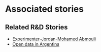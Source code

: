 # Associated stories

<!-- !!DO NOT REMOVE!! start autogenerated hyperlinks -->
## Related R&D Stories
- [Experimenter-Jordan-Mohamed Abmouli](/RnD-Archive/stories/?doc=Experimenters_JOR)
- [Open data in Argentina](/RnD-Archive/stories/?doc=Explorers_ARG)
<!-- !!DO NOT REMOVE!! end autogenerated hyperlinks -->